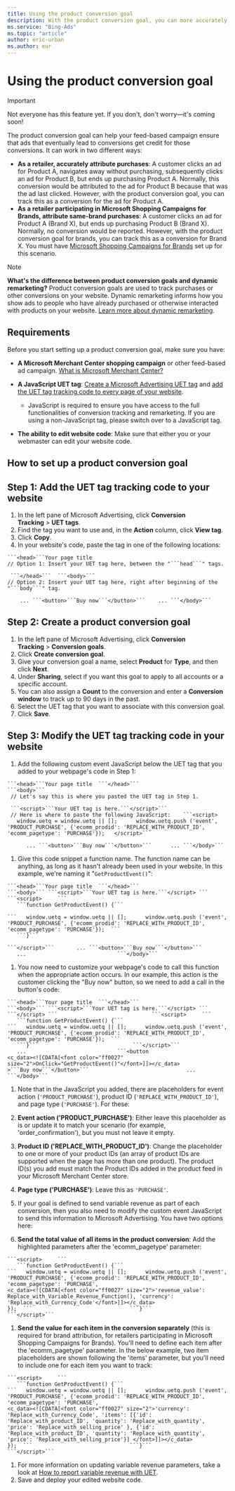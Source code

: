 ```yaml
---
title: Using the product conversion goal
description: With the product conversion goal, you can more accurately track purchases of products as conversions for the ads shown for those products.
ms.service: "Bing-Ads"
ms.topic: "article"
author: eric-urban
ms.author: eur
---
```


# Using the product conversion goal

> [!IMPORTANT]
> Not everyone has this feature yet. If you don't, don't worry—it's coming soon!

The product conversion goal can help your feed-based campaign ensure that ads that eventually lead to conversions get credit for those conversions. It can work in two different ways:

- **As a retailer, accurately attribute purchases**: A customer clicks an ad for Product A, navigates away without purchasing, subsequently clicks an ad for Product B, but ends up purchasing Product A. Normally, this conversion would be attributed to the ad for Product B because that was the ad last clicked. However, with the product conversion goal, you can track this as a conversion for the ad for Product A.
- **As a retailer participating in Microsoft Shopping Campaigns for Brands, attribute same-brand purchases**: A customer clicks an ad for Product A (Brand X), but ends up purchasing Product B (Brand X). Normally, no conversion would be reported. However, with the product conversion goal for brands, you can track this as a conversion for Brand X. You must have [Microsoft Shopping Campaigns for Brands](./hlp_BA_PROC_BMC_CoopBid.md) set up for this scenario.

> [!NOTE]
> **What's the difference between product conversion goals and dynamic remarketing?** Product conversion goals are used to track purchases or other conversions on your website. Dynamic remarketing informs how you show ads to people who have already purchased or otherwise interacted with products on your website. [Learn more about dynamic remarketing](./hlp_BA_CONC_Audiences_ProductAudience.md).

## Requirements

Before you start setting up a product conversion goal, make sure you have:

- **A Microsoft Merchant Center shopping campaign** or other feed-based ad campaign. [What is Microsoft Merchant Center?](./hlp_BA_CONC_AboutBingMerchantCenter.md)
- **A JavaScript UET tag**: [Create a Microsoft Advertising UET tag](./hlp_BA_PROC_UETv2CreateTag.md) and [add the UET tag tracking code to every page of your website](./hlp_BA_PROC_UETv2AddTag.md).
  - JavaScript is required to ensure you have access to the full functionalities of conversion tracking and remarketing.  If you are using a non-JavaScript tag, please switch over to a JavaScript tag.

- **The ability to edit website code**: Make sure that either you or your webmaster can edit your website code.

## How to set up a product conversion goal

## Step 1: Add the UET tag tracking code to your website
1. In the left pane of Microsoft Advertising, click **Conversion Tracking**&nbsp;&gt;&nbsp;**UET tags**.
1. Find the tag you want to use and, in the **Action** column, click **View tag**.
1. Click **Copy**.
1. In your website's code, paste the tag in one of the following locations:
```
```<head>```Your page title  
// Option 1: Insert your UET tag here, between the "```head```" tags.

 ```</head>```  ```<body>```  					   
// Option 2: Insert your UET tag here, right after beginning of the "```body```" tag.

    ... ```<button>```Buy now```</button>```    ... ```</body>```
```

## Step 2: Create a product conversion goal
1. In the left pane of Microsoft Advertising, click **Conversion Tracking**&nbsp;&gt;&nbsp;**Conversion goals**.
1. Click **Create conversion goal**.
1. Give your conversion goal a name, select **Product** for **Type**, and then click **Next**.
1. Under **Sharing**, select if you want this goal to apply to all accounts or a specific account.
1. You can also assign a **Count** to the conversion and enter a **Conversion window** to track up to 90 days in the past.
1. Select the UET tag that you want to associate with this conversion goal.
1. Click **Save**.

## Step 3: Modify the UET tag tracking code in your website
1. Add the following custom event JavaScript below the UET tag that you added to your webpage's code in Step 1:
```
```<head>```Your page title  ```</head>```	  					```<body>``` 
 // Let's say this is where you pasted the UET tag in Step 1.

 ```<script>```Your UET tag is here.```</script>```   
 // Here is where to paste the following JavaScript:   	```<script>   								   window.uetq = window.uetq || [];      window.uetq.push ('event', 'PRODUCT_PURCHASE', {'ecomm_prodid': 'REPLACE_WITH_PRODUCT_ID', 'ecomm_pagetype': 'PURCHASE'});   </script>```

      ... ```<button>```Buy now```</button>```      ... ```</body>```
```

1. Give this code snippet a function name. The function name can be anything, as long as it hasn't already been used in your website. In this example, we're naming it "```GetProductEvent()```":
```
```<head>```Your page title  ```</head>```	  					```<body>``` ```<script>```Your UET tag is here.```</script> ```  						```<script>		```
   ```function GetProductEvent() {```

```   window.uetq = window.uetq || [];      window.uetq.push ('event', 'PRODUCT_PURCHASE', {'ecomm_prodid': 'REPLACE_WITH_PRODUCT_ID', 'ecomm_pagetype': 'PURCHASE'});  ```
   ```}```

```</script>```       ... ```<button>```Buy now```</button>```							     ...							 ```</body>```
```

1. You now need to customize your webpage's code to call this function when the appropriate action occurs. In our example, this action is the customer clicking the "Buy now" button, so we need to add a call in the button's code:
```
```<head>```Your page title  ```</head>```	  					```<body>``` ```<script>```Your UET tag is here.```</script> ```  ```</script> ```  							```<script>		```   													   ```function GetProductEvent() {```  							```   window.uetq = window.uetq || [];      window.uetq.push ('event', 'PRODUCT_PURCHASE', {'ecomm_prodid': 'REPLACE_WITH_PRODUCT_ID', 'ecomm_pagetype': 'PURCHASE'});  ```  							   ```}```  							```</script>``` 							     ...							 ```<button
<c_data><![CDATA[<font color="ff0027" size="2">OnClick="GetProductEvent()"</font>]]></c_data>
>```Buy now```</button>```							     ...							 ```</body>```
```

1. Note that in the JavaScript you added, there are placeholders for event action (```'PRODUCT_PURCHASE'```), product ID (```'REPLACE_WITH_PRODUCT_ID'```), and page type (```'PURCHASE'```). For these:
  1. **Event action ('PRODUCT_PURCHASE')**: Either leave this placeholder as is or update it to match your scenario (for example, 'order_confirmation'), but you must not leave it empty.
  1. **Product ID ('REPLACE_WITH_PRODUCT_ID')**: Change the placeholder to one or more of your product IDs (an array of product IDs are supported when the page has more than one product). The product ID(s) you add must match the Product IDs added in the product feed in your Microsoft Merchant Center store.
  1. **Page type ('PURCHASE')**: Leave this as ```'PURCHASE'```.

1. If your goal is defined to send variable revenue as part of each conversion, then you also need to modify the custom event JavaScript to send this information to Microsoft Advertising. You have two options here:
  1. **Send the total value of all items in the product conversion**: Add the highlighted parameters after the 'ecomm_pagetype' parameter:
```
```<script>		```   													   ```function GetProductEvent() {```  							```   window.uetq = window.uetq || [];      window.uetq.push ('event', 'PRODUCT_PURCHASE', {'ecomm_prodid': 'REPLACE_WITH_PRODUCT_ID', 'ecomm_pagetype': 'PURCHASE',
<c_data><![CDATA[<font color="ff0027" size="2">'revenue_value': Replace_with_Variable_Revenue_Function(), 'currency': 'Replace_with_Currency_Code'</font>]]></c_data>
});  ```  							   ```}```  							```</script>```
```

  1. **Send the value for each item in the conversion separately** (this is required for brand attribution, for retailers participating in Microsoft Shopping Campaigns for Brands). You'll need to define each item after the 'ecomm_pagetype' parameter. In the below example, two item placeholders are shown following the 'items' parameter, but you'll need to include one for each item you want to track:
```
```<script>		```   													   ```function GetProductEvent() {```  							```   window.uetq = window.uetq || [];      window.uetq.push ('event', 'PRODUCT_PURCHASE', {'ecomm_prodid': 'REPLACE_WITH_PRODUCT_ID', 'ecomm_pagetype': 'PURCHASE',
<c_data><![CDATA[<font color="ff0027" size="2">'currency': 'Replace_with_Currency_Code', 'items': [{'id': 'Replace_with_product_ID', 'quantity': 'Replace_with_quantity', 'price': 'Replace_with_selling_price' }, {'id': 'Replace_with_product_ID', 'quantity': 'Replace_with_quantity', 'price': 'Replace_with_selling_price'}] </font>]]></c_data>
});  ```  							   ```}```  							```</script>```
```

1. For more information on updating variable revenue parameters, take a look at [How to report variable revenue with UET](./hlp_BA_CONC_UETv2RevenueVariables.md).
1. Save and deploy your edited website code.


